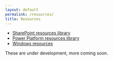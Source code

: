```yaml
---
layout: default
permalink: /resources/
title: Resources
---
```


* [SharePoint resources library](/resources/sharepoint/)
* [Power Platform resources library](/resources/power-platform/)
* [Windows resources](/resources/windows/)

These are under development, more coming soon.
